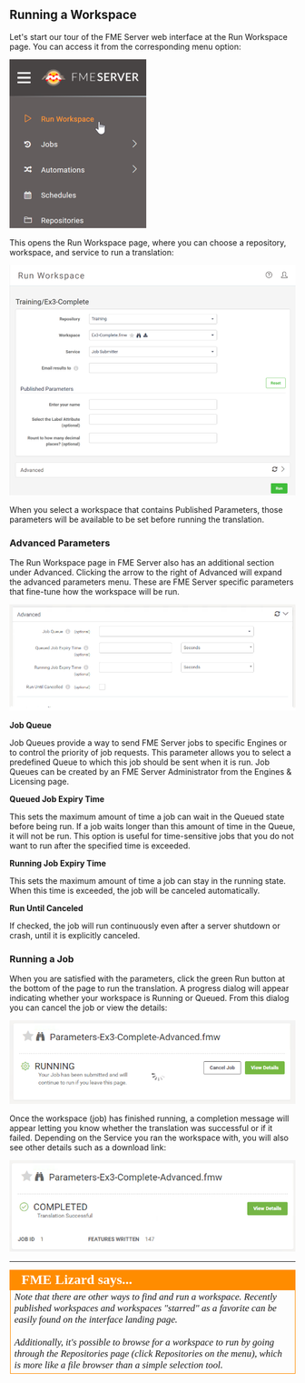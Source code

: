 ## Running a Workspace ##

Let's start our tour of the FME Server web interface at the Run Workspace page. You can access it from the corresponding menu option:

![](./Images/Img1.030.ManageWorkspaces.png)

This opens the Run Workspace page, where you can choose a repository, workspace, and service to run a translation:

![](./Images/Img1.031.RunWorkspace.png)

When you select a workspace that contains Published Parameters, those parameters will be available to be set before running the translation.

### Advanced Parameters ###

The Run Workspace page in FME Server also has an additional section under Advanced. Clicking the arrow to the right of Advanced will expand the advanced parameters menu. These are FME Server specific parameters that fine-tune how the workspace will be run.

![](./Images/Img1.032.RunWorkspaceAdv.png)

**Job Queue**

Job Queues provide a way to send FME Server jobs to specific Engines or to control the priority of job requests. This parameter allows you to select a predefined Queue to which this job should be sent when it is run. Job Queues can be created by an FME Server Administrator from the Engines & Licensing page.

**Queued Job Expiry Time**

This sets the maximum amount of time a job can wait in the Queued state before being run. If a job waits longer than this amount of time in the Queue, it will not be run. This option is useful for time-sensitive jobs that you do not want to run after the specified time is exceeded.

**Running Job Expiry Time**

This sets the maximum amount of time a job can stay in the running state. When this time is exceeded, the job will be canceled automatically.

**Run Until Canceled**

If checked, the job will run continuously even after a server shutdown or crash, until it is explicitly canceled.

### Running a Job ###

When you are satisfied with the parameters, click the green Run button at the bottom of the page to run the translation. A progress dialog will appear indicating whether your workspace is Running or Queued. From this dialog you can cancel the job or view the details:

![](./Images/Img1.033.RunWorkspaceRunning.png?)

Once the workspace (job) has finished running, a completion message will appear letting you know whether the translation was successful or if it failed. Depending on the Service you ran the workspace with, you will also see other details such as a download link:

![](./Images/Img1.034.RunWorkspaceComplete.png)

---

<!--Person X Says Section-->

<table style="border-spacing: 0px">
<tr>
<td style="vertical-align:middle;background-color:darkorange;border: 2px solid darkorange">
<i class="fa fa-quote-left fa-lg fa-pull-left fa-fw" style="color:white;padding-right: 12px;vertical-align:text-top"></i>
<span style="color:white;font-size:x-large;font-weight: bold;font-family:serif">FME Lizard says...</span>
</td>
</tr>

<tr>
<td style="border: 1px solid darkorange">
<span style="font-family:serif; font-style:italic; font-size:larger">
Note that there are other ways to find and run a workspace. Recently published workspaces and workspaces "starred" as a favorite can be easily found on the interface landing page.
<br><br>Additionally, it's possible to browse for a workspace to run by going through the Repositories page (click Repositories on the menu), which is more like a file browser than a simple selection tool.
</span>
</td>
</tr>
</table>
